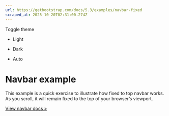 ```yaml
---
url: https://getbootstrap.com/docs/5.3/examples/navbar-fixed
scraped_at: 2025-10-20T02:31:00.274Z
---
```


Toggle theme

- Light

- Dark

- Auto


# Navbar example

This example is a quick exercise to illustrate how fixed to top navbar works. As you scroll, it will remain fixed to the top of your browser’s viewport.

[View navbar docs »](https://getbootstrap.com/docs/5.3/components/navbar)
